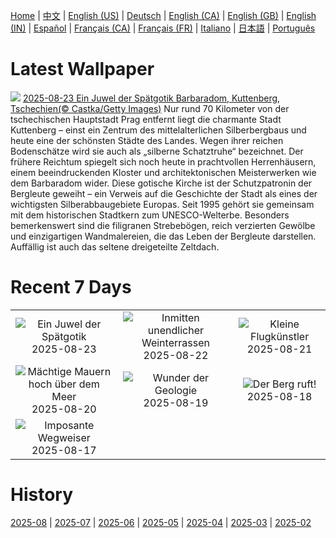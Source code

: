 [Home](../README.md) | [中文](zh-CN.md) | [English (US)](en-US.md) | [Deutsch](de-DE.md) | [English (CA)](en-CA.md) | [English (GB)](en-GB.md) | [English (IN)](en-IN.md) | [Español](es-ES.md) | [Français (CA)](fr-CA.md) | [Français (FR)](fr-FR.md) | [Italiano](it-IT.md) | [日本語](ja-JP.md) | [Português](pt-BR.md)

# Latest Wallpaper
![](https://www.bing.com/th?id=OHR.SaintBarbaras_DE-DE2329773530_UHD.jpg)
[2025-08-23 Ein Juwel der Spätgotik Barbaradom, Kuttenberg, Tschechien(© Castka/Getty Images)](https://www.bing.com/th?id=OHR.SaintBarbaras_DE-DE2329773530_UHD.jpg)
Nur rund 70 Kilometer von der tschechischen Hauptstadt Prag entfernt liegt die charmante Stadt Kuttenberg – einst ein Zentrum des mittelalterlichen Silberbergbaus und heute eine der schönsten Städte des Landes. Wegen ihrer reichen Bodenschätze wird sie auch als „silberne Schatztruhe“ bezeichnet. Der frühere Reichtum spiegelt sich noch heute in prachtvollen Herrenhäusern, einem beeindruckenden Kloster und architektonischen Meisterwerken wie dem Barbaradom wider. Diese gotische Kirche ist der Schutzpatronin der Bergleute geweiht – ein Verweis auf die Geschichte der Stadt als eines der wichtigsten Silberabbaugebiete Europas. Seit 1995 gehört sie gemeinsam mit dem historischen Stadtkern zum UNESCO-Welterbe. Besonders bemerkenswert sind die filigranen Strebebögen, reich verzierten Gewölbe und einzigartigen Wandmalereien, die das Leben der Bergleute darstellen. Auffällig ist auch das seltene dreigeteilte Zeltdach.

# Recent 7 Days
|  |  |  |
|:---:|:---:|:---:|
| ![](https://www.bing.com/th?id=OHR.SaintBarbaras_DE-DE2329773530_400x240.jpg "Ein Juwel der Spätgotik") 2025-08-23 | ![](https://www.bing.com/th?id=OHR.FieldKaiserstuhl_DE-DE8624743800_400x240.jpg "Inmitten unendlicher Weinterrassen") 2025-08-22 | ![](https://www.bing.com/th?id=OHR.WheatearBird_DE-DE8545255513_400x240.jpg "Kleine Flugkünstler") 2025-08-21 |
| ![](https://www.bing.com/th?id=OHR.CitadelBonifacio_DE-DE9194010566_400x240.jpg "Mächtige Mauern hoch über dem Meer") 2025-08-20 | ![](https://www.bing.com/th?id=OHR.GipuzcoaSummer_DE-DE5130461802_400x240.jpg "Wunder der Geologie") 2025-08-19 | ![](https://www.bing.com/th?id=OHR.GermanyHiker_DE-DE4106707068_400x240.jpg "Der Berg ruft!") 2025-08-18 |
| ![](https://www.bing.com/th?id=OHR.LyngvigLighthouse_DE-DE8062219926_400x240.jpg "Imposante Wegweiser") 2025-08-17 |  |  |

# History
[2025-08](../archives/wallpaper/de-DE/w_2025_08.md) | [2025-07](../archives/wallpaper/de-DE/w_2025_07.md) | [2025-06](../archives/wallpaper/de-DE/w_2025_06.md) | [2025-05](../archives/wallpaper/de-DE/w_2025_05.md) | [2025-04](../archives/wallpaper/de-DE/w_2025_04.md) | [2025-03](../archives/wallpaper/de-DE/w_2025_03.md) | [2025-02](../archives/wallpaper/de-DE/w_2025_02.md)
